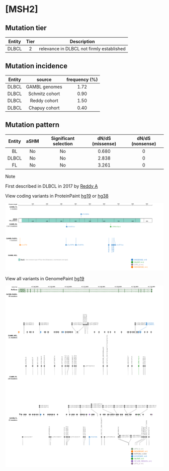 # [MSH2]

## Mutation tier

|Entity|Tier|Description                              |
|:------:|:----:|-----------------------------------------|
|DLBCL |2   |relevance in DLBCL not firmly established|
## Mutation incidence

|Entity|source        |frequency (%)|
|:------:|:--------------:|:-------------:|
|DLBCL |GAMBL genomes |1.72         |
|DLBCL |Schmitz cohort|0.90         |
|DLBCL |Reddy cohort  |1.50         |
|DLBCL |Chapuy cohort |0.40         |

## Mutation pattern

|Entity|aSHM|Significant selection|dN/dS (missense)|dN/dS (nonsense)|
|:------:|:----:|:---------------------:|:----------------:|:----------------:|
|BL    |No  |No                   |0.680           |0               |
|DLBCL |No  |No                   |2.838           |0               |
|FL    |No  |No                   |3.261           |0               |


> [!NOTE]
> First described in DLBCL in 2017 by [Reddy A](https://pubmed.ncbi.nlm.nih.gov/28985567)

View coding variants in ProteinPaint [hg19](https://www.bcgsc.ca/downloads/morinlab/GAMBL/test/genes/MSH2_protein.html)  or [hg38](https://www.bcgsc.ca/downloads/morinlab/GAMBL/test/genes/MSH2_protein_hg38.html)

![image](images/proteinpaint/MSH2_NM_000251.svg)

View all variants in GenomePaint [hg19](https://www.bcgsc.ca/downloads/morinlab/GAMBL/test/genes/MSH2.html)

![image](images/proteinpaint/MSH2.svg)

